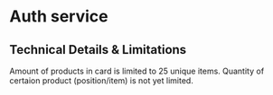 # Auth service

## Technical Details & Limitations

Amount of products in card is limited to 25 unique items. Quantity of certaion product (position/item) is not yet limited.

